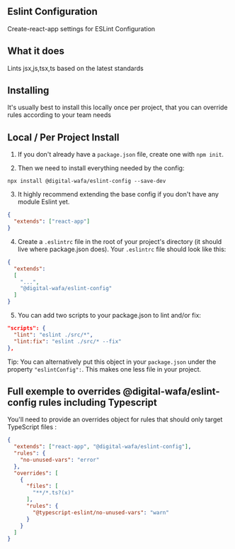 ## Eslint Configuration

Create-react-app settings for ESLint Configuration

## What it does

Lints jsx,js,tsx,ts based on the latest standards

## Installing

It's usually best to install this locally once per project, that you can override rules according to your team needs

## Local / Per Project Install

1. If you don't already have a `package.json` file, create one with `npm init`.

2. Then we need to install everything needed by the config:

```
npx install @digital-wafa/eslint-config --save-dev
```
 
3. It highly recommend extending the base config if you don't have any module Eslint yet.

```json
{
  "extends": ["react-app"]
}
```

4. Create a `.eslintrc` file in the root of your project's directory (it should live where package.json does). Your `.eslintrc` file should look like this:

```json
{
  "extends": 
  [
    "...",
    "@digital-wafa/eslint-config"
  ]
}
```
5. You can add two scripts to your package.json to lint and/or fix:

```json
"scripts": {
  "lint": "eslint ./src/*",
  "lint:fix": "eslint ./src/* --fix"
},
```

Tip: You can alternatively put this object in your `package.json` under the property `"eslintConfig":`. This makes one less file in your project.

## Full exemple to overrides @digital-wafa/eslint-config rules including Typescript

You'll need to provide an overrides object for rules that should only target TypeScript files :

```json
{
  "extends": ["react-app", "@digital-wafa/eslint-config"],
  "rules": {
    "no-unused-vars": "error"
  },
  "overrides": [
    {
      "files": [
        "**/*.ts?(x)"
      ],
      "rules": {
        "@typescript-eslint/no-unused-vars": "warn"
      }
    }
  ]
}
```